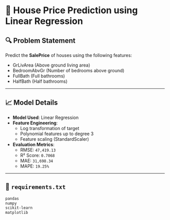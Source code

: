 # 🏡 House Price Prediction using Linear Regression
## 🔍 Problem Statement

Predict the **SalePrice** of houses using the following features:

- GrLivArea (Above ground living area)
- BedroomAbvGr (Number of bedrooms above ground)
- FullBath (Full bathrooms)
- HalfBath (Half bathrooms)

---
## 📈 Model Details

- **Model Used**: Linear Regression
- **Feature Engineering**:
  - Log transformation of target
  - Polynomial features up to degree 3
  - Feature scaling (StandardScaler)
- **Evaluation Metrics**:
  - RMSE: `47,419.13`
  - R² Score: `0.7068`
  - MAE: `31,698.34`
  - MAPE: `19.25%`

---

## 📁 `requirements.txt`

```txt
pandas
numpy
scikit-learn
matplotlib
